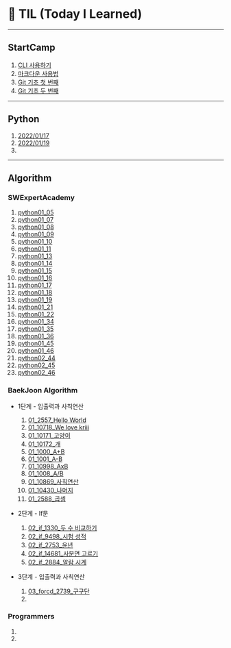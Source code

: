 # 🌱 TIL (Today I Learned)

---

## StartCamp

1. [CLI 사용하기](Startcamp/CLI.md)
2. [마크다운 사용법](Startcamp/markdown.md)
3. [Git 기초 첫 번째](Startcamp/git.md)
3. [Git 기초 두 번째 ](Startcamp/git2.md)

---

## Python

1. [2022/01/17](Python/live_220117.md)
2. [2022/01/19](Python/live_220119.md)
2. 

---

## Algorithm

### SWExpertAcademy

1. [python01_05](Algorithm/SWExpertAcademy/python01_05_exam.py)
2. [python01_07](Algorithm/SWExpertAcademy/python01_07_exam.py)
3. [python01_08](https://github.com/ict-cspark/TIL/blob/master/Algorithm/SWExpertAcademy/python01_08_exam.py)
4. [python01_09](Algorithm/SWExpertAcademy/python01_09_exam.py)
5. [python01_10](Algorithm/SWExpertAcademy/python01_10_exam.py)
6. [python01_11](Algorithm/SWExpertAcademy/python01_11_exam.py)
7. [python01_13](Algorithm/SWExpertAcademy/python01_13_exam.py)
8. [python01_14](Algorithm/SWExpertAcademy/python01_14_exam.py)
9. [python01_15](Algorithm/SWExpertAcademy/python01_15_exam.py)
10. [python01_16](Algorithm/SWExpertAcademy/python01_16_exam.py)
11. [python01_17](Algorithm/SWExpertAcademy/python01_17_exam.py)
12. [python01_18](Algorithm/SWExpertAcademy/python01_18_exam.py)
13. [python01_19](Algorithm/SWExpertAcademy/python01_19_exam.py)
14. [python01_21](Algorithm/SWExpertAcademy/python01_21_exam.py)
15. [python01_22](Algorithm/SWExpertAcademy/python01_22_exam.py)
16. [python01_34](Algorithm/SWExpertAcademy/python01_34_exam.py)
17. [python01_35](Algorithm/SWExpertAcademy/python01_35_exam.py)
18. [python01_36](Algorithm/SWExpertAcademy/python01_36_exam.py)
19. [python01_45](Algorithm/SWExpertAcademy/python01_45_exam.py)
20. [python01_46](Algorithm/SWExpertAcademy/python01_46_exam.py)
21. [python02_44](Algorithm/SWExpertAcademy/python02_44_exam.py)
22. [python02_45](Algorithm/SWExpertAcademy/python02_45_exam.py)
23. [python02_46](Algorithm/SWExpertAcademy/python02_46_exam.py)

### BaekJoon Algorithm

+ 1단계 - 입출력과 사칙연산

  1. [01_2557_Hello World](Algorithm/Baekjoon/01_2557.py)
  2. [01_10718_We love kriii](Algorithm/Baekjoon/01_10718.py)
  3. [01_10171_고양이](Algorithm/Baekjoon/01_10171.py)
  4. [01_10172_개](Algorithm/Baekjoon/01_10172.py)
  5. [01_1000_A+B](Algorithm/Baekjoon/01_1000.py)
  6. [01_1001_A-B](Algorithm/Baekjoon/01_1001.py)
  7. [01_10998_AxB](Algorithm/Baekjoon/01_10998.py)
  8. [01_1008_A/B](Algorithm/Baekjoon/01_1008.py)
  9. [01_10869_사칙연산](Algorithm/Baekjoon/01_10869.py)
  10. [01_10430_나머지](Algorithm/Baekjoon/01_10430.py)
  11. [01_2588_곱셈](Algorithm/Baekjoon/01_2588.py)

  

+ 2단계 - If문

  1. [02_if_1330_두 수 비교하기](Algorithm/Baekjoon/02_if_1330.py)
  2. [02_if_9498_시험 성적](Algorithm/Baekjoon/02_if_9498.py)
  3. [02_if_2753_윤년](Algorithm/Baekjoon/02_if_2753.py)
  4. [02_if_14681_사분면 고르기](Algorithm/Baekjoon/02_if_14681.py)
  5. [02_if_2884_알람 시계](Algorithm/Baekjoon/02_if_2884.py)

  

+ 3단계 - 입출력과 사칙연산

  1. [03_forcd_2739_구구단](Algorithm/Baekjoon/03_for_2739.py)
  2. 

### Programmers

1. 
2. 

